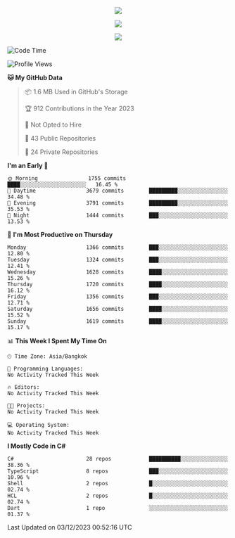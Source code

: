 <p align="center">
  <a href="say-hi.gif"> 
    <img align="center" src="say-hi.gif"/>
  </a>
</p>
<p align="center">
  <a href="https://github.com/htthinh1999">
    <img align="center" src="https://github-readme-stats-kappa-pink.vercel.app/api?username=htthinh1999&show_icons=true&count_private=true&theme=dracula"/>
  </a>
</p>
<p align="center">
  <a href="https://github.com/htthinh1999">
    <img src="https://github-readme-stats-kappa-pink.vercel.app/api/top-langs/?username=htthinh1999&layout=compact&langs_count=6&count_private=true&hide=tsql,hlsl,glsl,shaderlab&theme=dracula"/>
  </a>
</p>

<!--START_SECTION:waka-->
![Code Time](http://img.shields.io/badge/Code%20Time-0%20secs-blue)

![Profile Views](http://img.shields.io/badge/Profile%20Views-0-blue)

**🐱 My GitHub Data** 

> 📦 1.6 MB Used in GitHub's Storage 
 > 
> 🏆 912 Contributions in the Year 2023
 > 
> 🚫 Not Opted to Hire
 > 
> 📜 43 Public Repositories 
 > 
> 🔑 24 Private Repositories 
 > 
**I'm an Early 🐤** 

```text
🌞 Morning                1755 commits        ████░░░░░░░░░░░░░░░░░░░░░   16.45 % 
🌆 Daytime                3679 commits        █████████░░░░░░░░░░░░░░░░   34.48 % 
🌃 Evening                3791 commits        █████████░░░░░░░░░░░░░░░░   35.53 % 
🌙 Night                  1444 commits        ███░░░░░░░░░░░░░░░░░░░░░░   13.53 % 
```
📅 **I'm Most Productive on Thursday** 

```text
Monday                   1366 commits        ███░░░░░░░░░░░░░░░░░░░░░░   12.80 % 
Tuesday                  1324 commits        ███░░░░░░░░░░░░░░░░░░░░░░   12.41 % 
Wednesday                1628 commits        ████░░░░░░░░░░░░░░░░░░░░░   15.26 % 
Thursday                 1720 commits        ████░░░░░░░░░░░░░░░░░░░░░   16.12 % 
Friday                   1356 commits        ███░░░░░░░░░░░░░░░░░░░░░░   12.71 % 
Saturday                 1656 commits        ████░░░░░░░░░░░░░░░░░░░░░   15.52 % 
Sunday                   1619 commits        ████░░░░░░░░░░░░░░░░░░░░░   15.17 % 
```


📊 **This Week I Spent My Time On** 

```text
🕑︎ Time Zone: Asia/Bangkok

💬 Programming Languages: 
No Activity Tracked This Week

🔥 Editors: 
No Activity Tracked This Week

🐱‍💻 Projects: 
No Activity Tracked This Week

💻 Operating System: 
No Activity Tracked This Week
```

**I Mostly Code in C#** 

```text
C#                       28 repos            ██████████░░░░░░░░░░░░░░░   38.36 % 
TypeScript               8 repos             ███░░░░░░░░░░░░░░░░░░░░░░   10.96 % 
Shell                    2 repos             █░░░░░░░░░░░░░░░░░░░░░░░░   02.74 % 
HCL                      2 repos             █░░░░░░░░░░░░░░░░░░░░░░░░   02.74 % 
Dart                     1 repo              ░░░░░░░░░░░░░░░░░░░░░░░░░   01.37 % 
```




 Last Updated on 03/12/2023 00:52:16 UTC
<!--END_SECTION:waka-->
